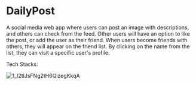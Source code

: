# DailyPost

A social media web app where users can post an image with descriptions, and others can check from the feed. Other users will have an option to like the post, or add the user as their friend. When users become friends with others, they will appear on the friend list. By clicking on the name from the list, they can visit a specific user's profile.

Tech Stacks:

![1_l2tlJsFNg2tH6QizegKkqA](https://user-images.githubusercontent.com/59849573/218349496-57e6c803-719a-4d6a-bfb9-5ed7e7d7992d.png)
